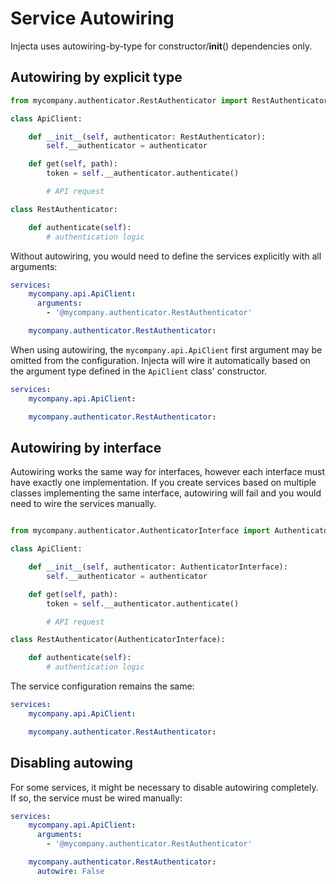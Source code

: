 # Service Autowiring

Injecta uses autowiring-by-type for constructor/__init__() dependencies only.

## Autowiring by explicit type

```python
from mycompany.authenticator.RestAuthenticator import RestAuthenticator 

class ApiClient:

    def __init__(self, authenticator: RestAuthenticator):
        self.__authenticator = authenticator

    def get(self, path):
        token = self.__authenticator.authenticate()

        # API request

class RestAuthenticator:

    def authenticate(self):
        # authentication logic
```

Without autowiring, you would need to define the services explicitly with all arguments:

```yaml
services:
    mycompany.api.ApiClient:
      arguments:
        - '@mycompany.authenticator.RestAuthenticator'

    mycompany.authenticator.RestAuthenticator:
```

When using autowiring, the `mycompany.api.ApiClient` first argument may be omitted from the configuration. Injecta will wire it automatically based on the argument type defined in the `ApiClient` class' constructor.   

```yaml
services:
    mycompany.api.ApiClient:

    mycompany.authenticator.RestAuthenticator:
```

## Autowiring by interface

Autowiring works the same way for interfaces, however each interface must have exactly one implementation. If you create services based on multiple classes implementing the same interface, autowiring will fail and you would need to wire the services manually.   

```python

from mycompany.authenticator.AuthenticatorInterface import AuthenticatorInterface 

class ApiClient:

    def __init__(self, authenticator: AuthenticatorInterface):
        self.__authenticator = authenticator

    def get(self, path):
        token = self.__authenticator.authenticate()

        # API request

class RestAuthenticator(AuthenticatorInterface):

    def authenticate(self):
        # authentication logic
```

The service configuration remains the same:

```yaml
services:
    mycompany.api.ApiClient:

    mycompany.authenticator.RestAuthenticator:
```

## Disabling autowing

For some services, it might be necessary to disable autowiring completely. If so, the service must be wired manually:

```yaml
services:
    mycompany.api.ApiClient:
      arguments:
        - '@mycompany.authenticator.RestAuthenticator'

    mycompany.authenticator.RestAuthenticator:
      autowire: False
```
